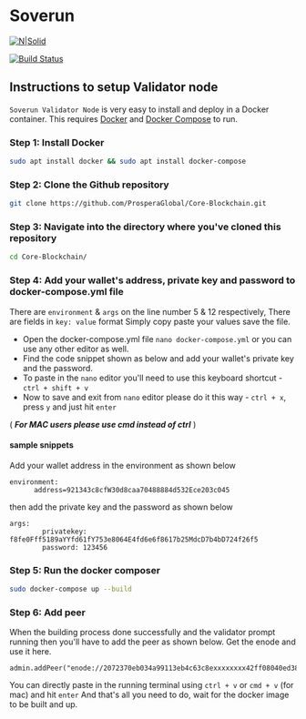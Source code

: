 # Soverun

[![N|Solid](https://explorer.soverun.com/images/favicon-svrn.png)](https://soverun.com)



[![Build Status](https://travis-ci.org/joemccann/dillinger.svg?branch=master)](https://soverun.com)

## Instructions to setup Validator node

`Soverun Validator Node` is very easy to install and deploy in a Docker container. This requires [Docker](https://docs.docker.com/engine/install/) and [Docker Compose](https://docs.docker.com/compose/install/) to run. 

### Step 1: Install Docker
```sh
sudo apt install docker && sudo apt install docker-compose
```

### Step 2: Clone the Github repository

```sh
git clone https://github.com/ProsperaGlobal/Core-Blockchain.git
```

### Step 3: Navigate into the directory where you've cloned this repository

```sh
cd Core-Blockchain/
```

### Step 4: Add your wallet's address, private key and password to docker-compose.yml file
There are `environment` & `args` on the line number 5 & 12 respectively, There are fields in `key: value` format
Simply copy paste your values save the file. 

- Open the docker-compose.yml file `nano docker-compose.yml` or you can use any other editor as well.
- Find the code snippet shown as below and add your wallet's private key and the password. 
- To paste in the `nano` editor you'll need to use this keyboard shortcut - `ctrl + shift + v`
- Now to save and exit from `nano` editor please do it this way - `ctrl + x`, press `y` and just hit `enter`

( ***For MAC users please use cmd instead of ctrl*** )

#### sample snippets
Add your wallet address in the environment as shown below
```
environment:
      address=921343c8cfW30d8caa70488884d532Ece203c045
```

then add the private key and the password as shown below
```
args:
        privatekey: f8fe0Fff5189aYYfd61fY753e8064E4fd6e6f8617b25MdcD7b4bD724f26f5
        password: 123456
```

### Step 5: Run the docker composer

```sh
sudo docker-compose up --build
```

### Step 6: Add peer
When the building process done successfully and the validator prompt running then you'll have to add the peer
as shown below. Get the enode and use it here.

```
admin.addPeer("enode://2072370eb034a99113eb4c63c8exxxxxxxx42ff08040ed384c757fcaf9cc802702874072f7458cc50c7693b9fa8xxxxxxxxxc69cb@bootnodeIp:32668")
```

You can directly paste in the running terminal using `ctrl + v` or `cmd + v` (for mac) and hit `enter`
And that's all you need to do, wait for the docker image to be built and up.
